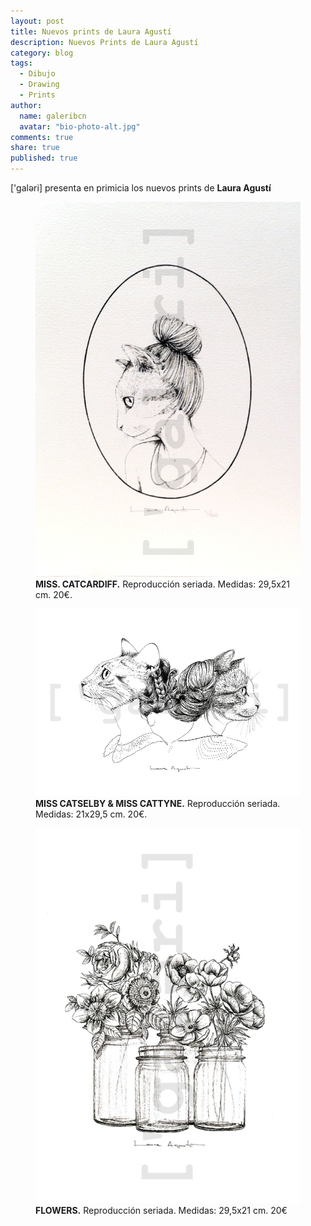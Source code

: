 ```yaml
---
layout: post
title: Nuevos prints de Laura Agustí
description: Nuevos Prints de Laura Agustí
category: blog
tags: 
  - Dibujo
  - Drawing
  - Prints
author: 
  name: galeribcn
  avatar: "bio-photo-alt.jpg"
comments: true
share: true
published: true
---
```

['galəri] presenta en primicia los nuevos prints de **Laura Agustí**

<div class="figure-group">
<figure>
	<a href="/images/Laura-Agusti/MISS.CATCARDIFF.jpg"><img src="/images/Laura-Agusti/MISS.CATCARDIFF.jpg" alt="Laura Agustí Ilustración"></a>
	<figcaption><b>MISS. CATCARDIFF.</b>
	Reproducción seriada. Medidas: 29,5x21 cm. 20€.
	</figcaption>
</figure>

<figure>
	<a href="/images/Laura-Agusti/MISS CATSELBY & MISS CATTYNE.jpg"><img src="/images/Laura-Agusti/MISS CATSELBY & MISS CATTYNE.jpg" alt="Laura Agustí Ilustración"></a>
	<figcaption><b>MISS CATSELBY & MISS CATTYNE.</b> 
	Reproducción seriada. Medidas: 21x29,5 cm. 20€.
	</figcaption>
</figure>

<figure>
	<a href="/images/Laura-Agusti/FLOWERS.jpg"><img src="/images/Laura-Agusti/FLOWERS.jpg" alt="Laura Agustí Ilustración"></a>
	<figcaption><b>FLOWERS.</b>
	Reproducción seriada. Medidas: 29,5x21 cm. 20€
	</figcaption>
</figure>
</div>

